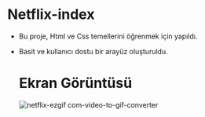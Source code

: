 # Netflix-index

- Bu proje, Html ve Css temellerini öğrenmek için yapıldı.
- Basit ve kullanıcı dostu bir arayüz oluşturuldu.

  # Ekran Görüntüsü
  ![netflix-ezgif com-video-to-gif-converter](https://github.com/ismaildgn16/Netflix-index/assets/170243916/22fbfbb4-ac2d-4fb5-a287-a2f204b148b5)
